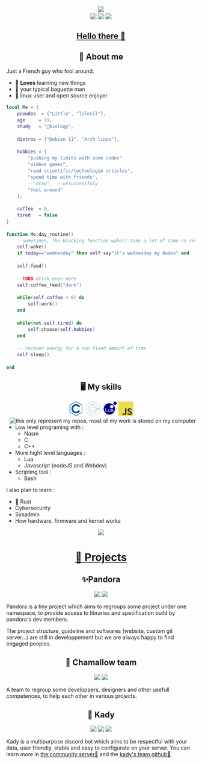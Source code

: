 <div id="header" align="center">
    <img src="https://images.weserv.nl/?url=github.com/lil-evil.png?v=4&h=200&w=200&fit=cover&mask=circle&maxage=1d" >
    <br>
    <img src="https://img.shields.io/badge/Linux-9f6fcf?style=for-the-badge&logo=linux&logoColor=black">
    <img src="https://img.shields.io/badge/Raspberry%20Pi-A22846?style=for-the-badge&logo=Raspberry%20Pi&logoColor=black">
    <img src="https://img.shields.io/badge/C%2B%2B-00595c?style=for-the-badge&logo=c%2B%2B&logoColor=black">
    <br>
    <h2><u>Hello there 🦈</u></h2>
</div>

<h2 align="center">📃 About me</h2>

Just a French guy who fool around.
* 💖 **Loves** learning new things
* 🥖 your typical baguette man
* 🐧 linux user and open source enjoyer

```lua
local Me = {
    pseudos  = {"Little", "lilevil"},
    age     = 19,
    study   = "🔬biology",

    distros = {"Debian 11", "Arch linux"},

    hobbies = {
        "pushing my limits with some codes"
        "videos games",
        "read scientific/technologie articles",
        "spend time with friends",
        --"draw",  --unsuccessfuly
        "fool around"
    },

    coffee  = 0,
    tired   = false
}

function Me:day_routine()
    --sometimes, the blocking function wake() take a lot of time ro resolve
    self:wake()
    if today=="wednesday" then self:say"it's wednesday my dudes" end

    self:feed()

    --TODO drink even more
    self:coffee_feed("dark")

    while(self.coffee > 0) do
        self:work()
    end
    
    while(not self.tired) do
        self:choose(self.hobbies)
    end

    -- recover energy for a non fixed amount of time
    self:sleep()

end
```

<div id="skills "align="center">
    <h2>🖥️ My skills</h2>
    <img src="https://raw.githubusercontent.com/devicons/devicon/master/icons/c/c-line.svg" width=40 height=40 title="C" alt="C">
    <img src="https://raw.githubusercontent.com/devicons/devicon/master/icons/cplusplus/cplusplus-line.svg" width=40 height=40 title="C++" alt="C++">
    <img src="https://raw.githubusercontent.com/Sledmine/lua-logos/b598e9730fbab02f43245159044e85feaba49a20/lua1.png" width=40 height=40 title="Lua" alt="Lua">
    <img src="https://raw.githubusercontent.com/devicons/devicon/master/icons/javascript/javascript-original.svg" width=40 height=40 title="Javascript" alt="Javascript">
</div>

<img align="right" src="https://github-readme-stats.vercel.app/api/top-langs/?username=lil-evil&theme=blue-green" alt="this only represent my repos, most of my work is stored on my computer">

* Low level programing with : 
    * Nasm
    * C
    * C++
* More hight level languages :
    * Lua
    * Javascript (nodeJS and Webdev)
* Scripting tool :
    * Bash

I also plan to learn :
* 🦀 Rust
* Cybersecurity
* Sysadmin
* How hardware, firmware and kernel works


<div align="center">
    <img src="https://github-readme-stats.vercel.app/api?username=lil-evil&theme=blue-green">
</div>


<h1 align="center"><u>🎨 Projects</u></h1>
<div align="center">
    <h2>✨Pandora</h2>
    <img src="https://img.shields.io/badge/members-4-blue">
    <img src="https://img.shields.io/badge/status-growing-red">
</div>

Pandora is a tiny project which aims to regroups some project under one namespace, to provide access to libraries and specification build by pandora's dev members.

The project structure, guideline and softwares (website, custom git server...) are still in developpement but we are always happy to find engaged peoples.

<div align="center">
    <h2>🍡 Chamallow team</h2>
    <img src="https://img.shields.io/badge/members-4-blue">
    <img src="https://img.shields.io/badge/status-growing-red">
</div>

A team to regroup some developpers, designers and other usefull competences, to help each other in various projects.

<div align="center">
    <h2>🤖 Kady</h2>
    <img src="https://img.shields.io/badge/🗸%20verified-5865F2">
    <img src="https://img.shields.io/badge/members-+100k-blue">
    <img src="https://img.shields.io/badge/server-+120-darkgreen">
</div>

Kady is a multipurpose discord bot which aims to be respectful with your data, user friendly, stable and easy to configurate on your server. You can learn more in [the community server🔗](https://discord.gg/VJCYgJtARV) and the [kady's team github🔗](https://github.com/Kady-Team).
